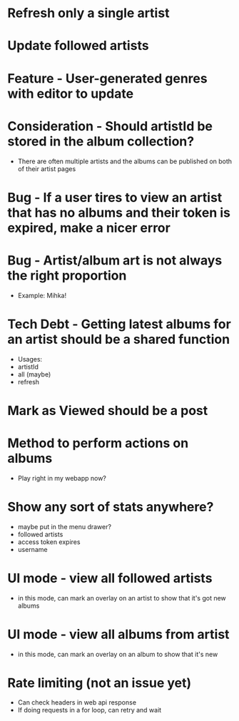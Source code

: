 # Refresh only a single artist

# Update followed artists

# Feature - User-generated genres with editor to update

# Consideration - Should artistId be stored in the album collection?

- There are often multiple artists and the albums can be published on both of their artist pages

# Bug - If a user tires to view an artist that has no albums and their token is expired, make a nicer error

# Bug - Artist/album art is not always the right proportion

- Example: Mihka!

# Tech Debt - Getting latest albums for an artist should be a shared function

- Usages:
- artistId
- all (maybe)
- refresh

# Mark as Viewed should be a post

# Method to perform actions on albums

- Play right in my webapp now?

# Show any sort of stats anywhere?

- maybe put in the menu drawer?
- followed artists
- access token expires
- username

# UI mode - view all followed artists

- in this mode, can mark an overlay on an artist to show that it's got new albums

# UI mode - view all albums from artist

- in this mode, can mark an overlay on an album to show that it's new

# Rate limiting (not an issue yet)

- Can check headers in web api response
- If doing requests in a for loop, can retry and wait
